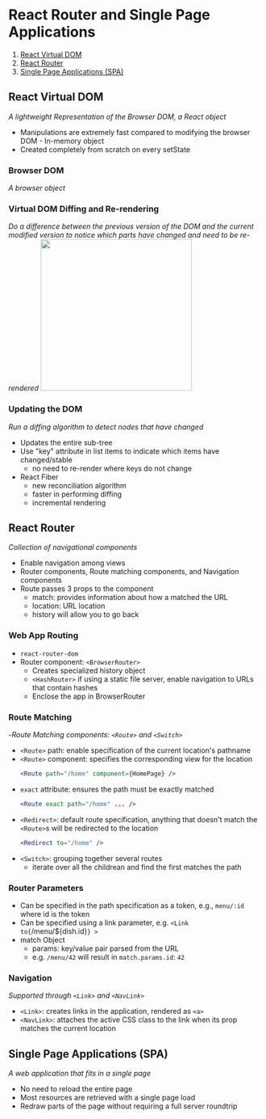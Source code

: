 # React Router and Single Page Applications
1. [React Virtual DOM](#react-virtual-dom)
2. [React Router](#react-router)
3. [Single Page Applications (SPA)](#single-page-applications-spa)

## React Virtual DOM
_A lightweight Representation of the Browser DOM, a React object_
- Manipulations are extremely fast compared to modifying the browser DOM - In-memory object
- Created completely from scratch on every setState

### Browser DOM
_A browser object_

### Virtual DOM Diffing and Re-rendering
_Do a difference between the previous version of the DOM and the current modified version to notice which parts have changed and need to be re-rendered_
<img src="https://survivejs.com/950d04f6f2ce70288627835f007bb9eb.png" width="300px">

### Updating the DOM
_Run a diffing algorithm to detect nodes that have changed_
- Updates the entire sub-tree
- Use "key" attribute in list items to indicate which items have changed/stable
  - no need to re-render where keys do not change
- React Fiber
  - new reconciliation algorithm
  - faster in performing diffing
  - incremental rendering

## React Router
_Collection of navigational components_
- Enable navigation among views
- Router components, Route matching components, and Navigation components
- Route passes 3 props to the component
  - match: provides information about how a <Route path> matched the URL
  - location: URL location
  - history will allow you to go back

### Web App Routing
- `react-router-dom`
- Router component: `<BrowserRouter>`
  - Creates specialized history object
  - `<HashRouter>` if using a static file server, enable navigation to URLs that contain hashes
  - Enclose the app in BrowserRouter
  
### Route Matching
-_Route Matching components: `<Route>` and `<Switch>`_
- `<Route>` path: enable specification of the current location's pathname
- `<Route>` component: specifies the corresponding view for the location
    ```jsx
    <Route path="/home" component={HomePage} />
    ```
-  `exact` attribute: ensures the path must be exactly matched
    ```jsx
    <Route exact path="/home" ... />
    ```
- `<Redirect>`: default route specification, anything that doesn't match the `<Route>`s will be redirected to the location
    ```jsx
    <Redirect to="/home" />
    ```
- `<Switch>`: grouping together several routes
  - iterate over all the childrean and find the first matches the path

### Router Parameters
- Can be specified in the path specification as a token, e.g., `menu/:id` where id is the token
- Can be specified using a link parameter, e.g. `<Link to{`/menu/${dish.id}`} >`
- match Object
  - params: key/value pair parsed from the URL
  - e.g. `/menu/42` will result in `match.params.id`: `42`

### Navigation
_Supported through `<Link>` and `<NavLink>`_
- `<Link>`: creates links in the application, rendered as `<a>`
- `<NavLink>`: attaches the active CSS class to the link when its prop matches the current location

## Single Page Applications (SPA)
_A web application that fits in a single page_
- No need to reload the entire page
- Most resources are retrieved with a single page load
- Redraw parts of the  page without requiring a full server roundtrip
